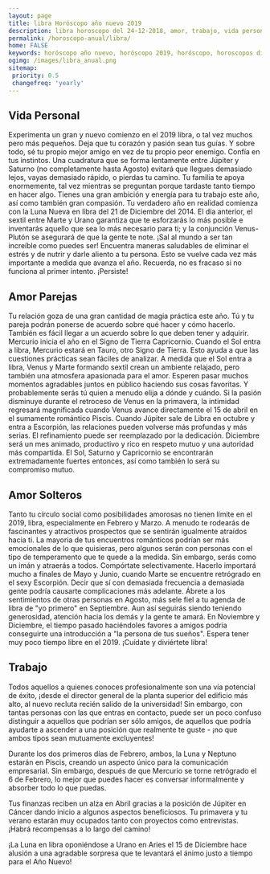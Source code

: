 ```yaml
---
layout: page
title: libra Horóscopo año nuevo 2019 
description: libra horoscopo del 24-12-2018, amor, trabajo, vida personal. Todas las predicciones para libra gratis. Disfruta este año nuevo.
permalink: /horoscopo-anual/libra/
home: FALSE
keywords: horóscopo año nuevo, horóscopo 2019, horóscopo, horoscopos diarios gratis del dia de hoy, horóscopo diario gratis,horóscopo ano nuevo 2019, horóscopo esperanza gracia, horoscopo libra 2019, horoscop, horóscopos gratis, horoscopo libra, horoscopo libra 2019 gratis, Tarot, Astrologia, Zodíaco, libra, horoscopo gratis,tarot en femenino,videncia gratuita,horoscopos gratuitos,horóscopos, astrologia,videncia gratis
ogimg: /images/libra_anual.png
sitemap:
 priority: 0.5
 changefreq: 'yearly'
---
```




## Vida Personal

Experimenta un gran y nuevo comienzo en el 2019 libra, o tal vez muchos pero más pequeños. Deja que tu corazón y pasión sean tus guías. Y sobre todo, sé tu propio mejor amigo en vez de tu propio peor enemigo. 
Confía en tus instintos. Una cuadratura que se forma lentamente entre Júpiter y Saturno (no completamente hasta Agosto) evitará que llegues demasiado lejos, vayas demasiado rápido, o pierdas tu camino. 
Tu familia te apoya enormemente, tal vez mientras se preguntan porque tardaste tanto tiempo en hacer algo. Tienes una gran ambición y energía para tu trabajo este año, así como también gran compasión. 
Tu verdadero año en realidad comienza con la Luna Nueva en libra del 21 de Diciembre del 2014. El día anterior, el sextil entre Marte y Urano garantiza que te esforzarás lo más posible e inventarás aquello que sea lo más necesario para ti; y la conjunción Venus-Plutón se asegurará de que la gente te note. ¡Sal al mundo a ser tan increíble como puedes ser! 
Encuentra maneras saludables de eliminar el estrés y de nutrir y darle aliento a tu persona. Esto se vuelve cada vez más importante a medida que avanza el año. Recuerda, no es fracaso si no funciona al primer intento. ¡Persiste! 

## Amor Parejas

Tu relación goza de una gran cantidad de magia práctica este año. Tú y tu pareja podrán ponerse de acuerdo sobre qué hacer y cómo hacerlo. También es fácil llegar a un acuerdo sobre lo que deben tener y adquirir. Mercurio inicia el año en el Signo de Tierra Capricornio. Cuando el Sol entra a libra, Mercurio estará en Tauro, otro Signo de Tierra. Esto ayuda a que las cuestiones prácticas sean fáciles de analizar.
A medida que el Sol entra a libra, Venus y Marte formando sextil crean un ambiente relajado, pero también una atmosfera apasionada para el amor. Esperen pasar muchos momentos agradables juntos en público haciendo sus cosas favoritas. Y probablemente serás tú quien a menudo elija a dónde y cuándo.
Si la pasión disminuye durante el retroceso de Venus en la primavera, la intimidad regresará magnificada cuando Venus avance directamente el 15 de abril en el sumamente romántico Piscis.
Cuando Júpiter sale de Libra en octubre y entra a Escorpión, las relaciones pueden volverse más profundas y más serias. El refinamiento puede ser reemplazado por la dedicación.
Diciembre será un mes animado, productivo y rico en respeto mutuo y una autoridad más compartida. El Sol, Saturno y Capricornio se encontrarán extremadamente fuertes entonces, así como también lo será su compromiso mutuo.

## Amor Solteros

Tanto tu círculo social como posibilidades amorosas no tienen límite en el 2019, libra, especialmente en Febrero y Marzo. A menudo te rodearás de fascinantes y atractivos prospectos que se sentirán igualmente atraídos hacia ti.
La mayoría de tus encuentros románticos podrían ser más emocionales de lo que quisieras, pero algunos serán con personas con el tipo de temperamento que te quede a la medida. Sin embargo, serás como un  imán y atraerás a todos.
Compórtate selectivamente. Hacerlo importará mucho a finales de Mayo y Junio, cuando Marte se encuentre retrógrado en el sexy Escorpión. Decir que sí con demasiada frecuencia a demasiada gente podría causarte complicaciones más adelante.
Ábrete a los sentimientos de otras personas en Agosto, más sele fiel a tu agenda de libra de "yo primero" en Septiembre. Aun así seguirás siendo teniendo generosidad, atención hacia los demás y la gente te amará.
En Noviembre y Diciembre, el tiempo pasado haciéndoles favores a amigos podría conseguirte una introducción a "la persona de tus sueños".
Espera tener muy poco tiempo libre en el 2019. ¡Cuídate y diviértete libra!

## Trabajo

Todos aquellos a quienes conoces profesionalmente son una vía potencial de éxito, ¡desde el director general de la planta superior del edificio más alto, al nuevo recluta recién salido de la universidad! Sin embargo, con tantas personas con las que entras en contacto, puede ser un poco confuso distinguir a aquellos que podrían ser sólo amigos, de aquellos que podría ayudarte a ascender a una posición que realmente te guste - ¡no que ambos tipos sean mutuamente excluyentes!


Durante los dos primeros días de Febrero, ambos, la Luna y Neptuno estarán en Piscis, creando un aspecto único para la comunicación empresarial. Sin embargo, después de que Mercurio se torne retrógrado el 6 de Febrero, lo mejor que puedes hacer es conversar informalmente y absorber todo lo que puedas.


Tus finanzas reciben un alza en Abril gracias a la posición de Júpiter en Cáncer dando inicio a algunos aspectos beneficiosos. Tu primavera y tu verano estarán muy ocupados tanto con proyectos como entrevistas. ¡Habrá recompensas a lo largo del camino!


¡La Luna en libra oponiéndose a Urano en Aries el 15 de Diciembre hace alusión a una agradable sorpresa que te levantará el ánimo justo a tiempo para el Año Nuevo!
